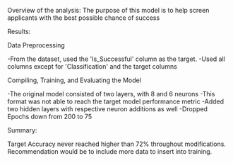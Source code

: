 Overview of the analysis: The purpose of this model is to help screen applicants with the best possible chance of success

Results: 

Data Preprocessing

-From the dataset, used the 'Is_Successful' column as the target.
-Used all columns except for 'Classification' and the target columns


Compiling, Training, and Evaluating the Model

-The original model consisted of two layers, with 8 and 6 neurons
-This format was not able to reach the target model performance metric
-Added two hidden layers with respective neuron additions as well
-Dropped Epochs down from 200 to 75


Summary: 

Target Accuracy never reached higher than 72% throughout modifications. Recommendation would be to include more data to insert into training.